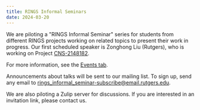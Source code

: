 ```yaml
---
title: RINGS Informal Seminars
date: 2024-03-20
---
```


We are piloting a "RINGS Informal Seminar" series for students from different RINGS projects working on related topics to present their work in progress. Our first scheduled speaker is Zonghong Liu (Rutgers), who is working on Project [CNS-2148182](https://www.nsf.gov/awardsearch/showAward?AWD_ID=2148182).

For more information, see the [Events tab](https://realtime-rutgers.github.io/event/).

Announcements about talks will be sent to our mailing list. To sign up, send any email to [rings_informal_seminar-subscribe@email.rutgers.edu](rings_informal_seminar-subscribe@email.rutgers.edu).

We are also piloting a Zulip server for discussions. If you are interested in an invitation link, please contact us.
